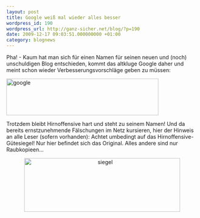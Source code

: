 ```yaml
---
layout: post
title: Google weiß mal wieder alles besser
wordpress_id: 190
wordpress_url: http://ganz-sicher.net/blog/?p=190
date: 2009-12-17 09:03:51.000000000 +01:00
category: blognews
---
```

Pha! - Kaum hat man sich für einen Namen für seinen neuen und (noch) unschuldigen Blog entschieden, kommt das altkluge Google daher und meint schon wieder Verbesserungsvorschläge geben zu müssen:

<img class="borderimg" title="google" src="/wp-content/uploads/google.gif" alt="google" width="400" height="97" />

Trotzdem bleibt Hirnoffensive hart und steht zu seinem Namen! Und da bereits ernstzunehmende Fälschungen im Netz kursieren, hier der Hinweis an alle Leser (sofern vorhanden): Achtet umbedingt auf das Hirnoffensive-Gütesiegel! Nur hier befindet sich das Original. Alles andere sind nur Raubkopieen...
<p style="text-align: center;"><img class="borderimg" title="siegel" src="/wp-content/uploads/siegel.png" alt="siegel" width="410" height="142" /></p>
